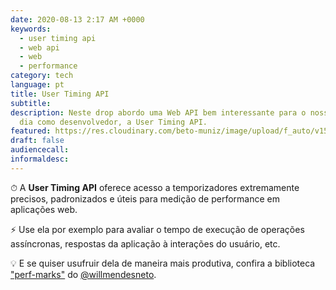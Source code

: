 ```yaml
---
date: 2020-08-13 2:17 AM +0000
keywords:
  - user timing api
  - web api
  - web
  - performance
category: tech
language: pt
title: User Timing API
subtitle:
description: Neste drop abordo uma Web API bem interessante para o nosso dia a
  dia como desenvolvedor, a User Timing API.
featured: https://res.cloudinary.com/beto-muniz/image/upload/f_auto/v1597080801/uta_p40moh.jpg
draft: false
audiencecall:
informaldesc:
---
```


⏱ A **User Timing API** oferece acesso a temporizadores extremamente precisos, padronizados e úteis para medição de performance em aplicações web.

⚡️ Use ela por exemplo para avaliar o tempo de execução de operações assíncronas, respostas da aplicação à interações do usuário, etc.

💡 E se quiser usufruir dela de maneira mais produtiva, confira a biblioteca ["perf-marks"](https://github.com/willmendesneto/perf-marks) do [@willmendesneto](https://twitter.com/willmendesneto).
